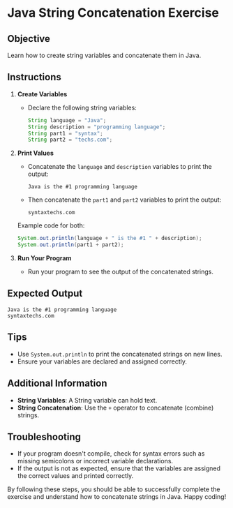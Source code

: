 # Java String Concatenation Exercise
## Objective
Learn how to create string variables and concatenate them in Java.
## Instructions
1. **Create Variables**
   - Declare the following string variables:
     ```java
     String language = "Java";
     String description = "programming language";
     String part1 = "syntax";
     String part2 = "techs.com";
     ```

2. **Print Values**
   - Concatenate the `language` and `description` variables to print the output:
     ```
     Java is the #1 programming language
     ```
   - Then concatenate the `part1` and `part2` variables to print the output:
     ```
     syntaxtechs.com
     ```

   Example code for both:
    ```java
    System.out.println(language + " is the #1 " + description);
    System.out.println(part1 + part2);
    ```

3. **Run Your Program**
   - Run your program to see the output of the concatenated strings.

## Expected Output
```
Java is the #1 programming language
syntaxtechs.com
```

## Tips
- Use `System.out.println` to print the concatenated strings on new lines.
- Ensure your variables are declared and assigned correctly.

## Additional Information
- **String Variables**: A String variable can hold text.
- **String Concatenation**: Use the `+` operator to concatenate (combine) strings.

## Troubleshooting
- If your program doesn't compile, check for syntax errors such as missing semicolons or incorrect variable declarations.
- If the output is not as expected, ensure that the variables are assigned the correct values and printed correctly.

By following these steps, you should be able to successfully complete the exercise and understand how to concatenate strings in Java. Happy coding!
